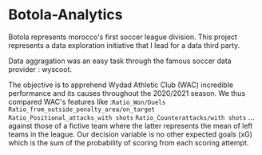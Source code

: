 # Botola-Analytics

  Botola represents morocco's first soccer league division. This project represents a data exploration initiative that I lead for a data third party. 

  Data aggragation was an easy task through the famous soccer data provider : wyscoot.

  The objective is to apprehend Wydad Athletic Club (WAC) incredible performance and its causes throughout the 2020/2021 season. We thus compared WAC's features like :`Ratio_Won/Duels`
`Ratio_from_outside_penalty_area/on_target`
`Ratio_Positional_attacks_with shots`
`Ratio_Counterattacks/with shots`
   ... against those of a fictive team where the latter represents the mean of left teams in the league. Our decision variable is no other expected goals (xG) which is the sum of the probability of scoring from each scoring attempt.

